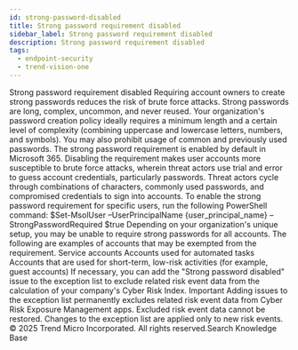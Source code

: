 ```yaml
---
id: strong-password-disabled
title: Strong password requirement disabled
sidebar_label: Strong password requirement disabled
description: Strong password requirement disabled
tags:
  - endpoint-security
  - trend-vision-one
---
```


 Strong password requirement disabled Requiring account owners to create strong passwords reduces the risk of brute force attacks. Strong passwords are long, complex, uncommon, and never reused. Your organization's password creation policy ideally requires a minimum length and a certain level of complexity (combining uppercase and lowercase letters, numbers, and symbols). You may also prohibit usage of common and previously used passwords. The strong password requirement is enabled by default in Microsoft 365. Disabling the requirement makes user accounts more susceptible to brute force attacks, wherein threat actors use trial and error to guess account credentials, particularly passwords. Threat actors cycle through combinations of characters, commonly used passwords, and compromised credentials to sign into accounts. To enable the strong password requirement for specific users, run the following PowerShell command: $Set-MsolUser –UserPrincipalName {user_principal_name} –StrongPasswordRequired $true Depending on your organization's unique setup, you may be unable to require strong passwords for all accounts. The following are examples of accounts that may be exempted from the requirement. Service accounts Accounts used for automated tasks Accounts that are used for short-term, low-risk activities (for example, guest accounts) If necessary, you can add the "Strong password disabled" issue to the exception list to exclude related risk event data from the calculation of your company's Cyber Risk Index. Important Adding issues to the exception list permanently excludes related risk event data from Cyber Risk Exposure Management apps. Excluded risk event data cannot be restored. Changes to the exception list are applied only to new risk events. © 2025 Trend Micro Incorporated. All rights reserved.Search Knowledge Base